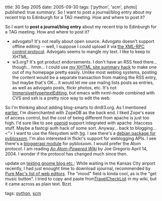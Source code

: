 title: 30 Sep 2005
date: 2005-09-30
tags: ['python', 'scm', photo]
published: true
summary: So I want to post a journal/blog entry about my recent trip
	 to Edinburgh for a TAG meeting. How and where to post it?

So I want to <b>post a journal/blog entry</b> about my recent trip to Edinburgh for a TAG meeting. How and where to post it?
<ul>
<li>advogato? It's not really about open source. Advogato doesn't support offline editing -- well, I suppose I could upload it via <a href="http://www.advogato.org/xmlrpc.html">the XML-RPC control protocol</a>. Advogato seems to mangle my text. I like to keep to XHTML.
<li>w3.org? It's got product endorsements. I don't have an RSS feed there... though... hmm... I could use <a href="http://www.w3.org/2000/08/w3c-synd/">my XHTML site summary hack</a> to make one out of my homepage pretty easily. Unlike most weblog systems, posting the content would be a separate transaction from making the RSS entry, but maybe that's OK... it would let me use mailng lists posts as entries, as well as advogato posts, flickr photos, etc. It's not <a href="http://esw.w3.org/topic/ImmersiveHypertextEditing">ImmersiveHypertextEditing</a>, but emacs with nxml-mode combined with CVS and ssh is a pretty nice way to edit the web.
</ul>
<p> So I'm thinking about adding blog-smarts to dm93.org. 
As I mentioned <a href="http://www.advogato.org/person/connolly/diary.html?start=25">earlier</a>,
I'm disenchanted with ZopeDB as the back end. I liked Zope's ease of access control, but the cost of being different from apache is just too high. I'd sure like to see <a href="http://www.openid.net/">openid</a> support integrated with apache .htaccess stuff. Maybe a fastcgi auth hack of some sort. Anyway... back to blogging...
&lt;"&gt; I want to use the filesystem with <a href="http://www.selenic.com/mercurial/">hg</a>. I see there's a <a href="http://packages.debian.org/pyblosxom">
debian package for pyblosxom</a>.
I'm also interested in flickr's support for weblogging APIs. I see there's a
<a href="http://pyblosxom.sourceforge.net/blog/registry/xmlrpc/bloggerapi">bloggerapi module</a> for pyblosxom. I would prefer the Atom protocol.
I am reading <cite><a href="http://www.xml.com/pub/a/2004/04/14/atomwiki.html">An Atom-Powered Wiki</a></cite>
by Joe Gregorio April 14, 2004. I wonder if the protocol has changed much since then.
<p>update on <a href="http://www.advogato.org/person/connolly/diary.html?start=19">testing gnome blog etc.</a>: While waiting in the Kansas City airport recently, I had just enought time to download xjournal,
recommended by <a href="http://www.pure-mac.com/webed.html">Pure
Mac's list of web editors</a>. The "mood" field is kinda cool, as is the "get music button". I tried
to copy and paste from<a href="http://dm93.org/z2001/TravelCheckList">TravelCheckList</a>
in my wiki, but it came across as plain text. Bzzt.
<p> tags: <a href="http://del.icio.us/connolly/python" rel="tag">python</a>, <a href="http://del.icio.us/connolly/scm" rel="tag">scm</a>
